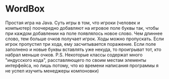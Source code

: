 # WordBox
Простая игра на Java.
Суть игры в том, что игроки (человек и компьютер) поочередно добавляют на игровое поле буквы так, чтобы при каждом добавлении на поле появлялось новое слово. Чем длиннее слово, тем больше очков получает игрок. Ходы можно пропускать. Если игрок пропустил три хода, ему засчитывается поражение. Если поле заполнено и новые буквы вставлять уже некуда, то проигрыват тот, кто набрал меньше очков.
P.S. Некоторые классы содержат много "индусского кода", расставляющего по своим местам элементы интерфейса, но лишь потому, что ко времени написания программы я не успел изучить менеджеры компоновки)
